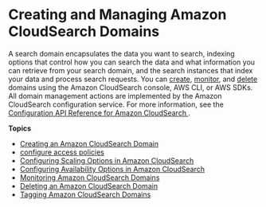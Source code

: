# Creating and Managing Amazon CloudSearch Domains<a name="creating-managing-domains"></a>

 A search domain encapsulates the data you want to search, indexing options that control how you can search the data and what information you can retrieve from your search domain, and the search instances that index your data and process search requests\. You can [create](creating-domains.md), [monitor](monitoring-domains.md), and [delete](deleting-domains.md) domains using the Amazon CloudSearch console, AWS CLI, or AWS SDKs\. All domain management actions are implemented by the Amazon CloudSearch configuration service\. For more information, see the [Configuration API Reference for Amazon CloudSearch ](configuration-api.md)\.

**Topics**
+ [Creating an Amazon CloudSearch Domain](creating-domains.md)
+ [configure access policies](configuring-access.md)
+ [Configuring Scaling Options in Amazon CloudSearch](configuring-scaling-options.md)
+ [Configuring Availability Options in Amazon CloudSearch](configuring-availability-options.md)
+ [Monitoring Amazon CloudSearch Domains](monitoring-domains.md)
+ [Deleting an Amazon CloudSearch Domain](deleting-domains.md)
+ [Tagging Amazon CloudSearch Domains](tagging-cloudsearch-domains.md)